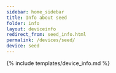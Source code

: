 ```yaml
---
sidebar: home_sidebar
title: Info about seed
folder: info
layout: deviceinfo
redirect_from: seed_info.html
permalink: /devices/seed/
device: seed
---
```

{% include templates/device_info.md %}
